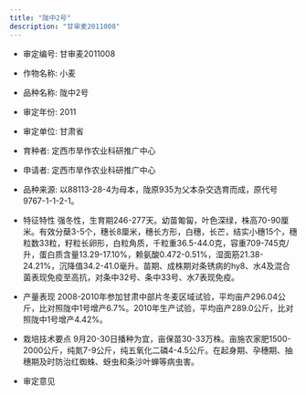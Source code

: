 ```yaml
---
title: "陇中2号"
description: "甘审麦2011008"
---
```

* 审定编号:  甘审麦2011008

*  作物名称:  小麦

*  品种名称:  陇中2号

*  审定年份:  2011

*  审定单位:  甘肃省

* 育种者:  定西市旱作农业科研推广中心

*  申请者:  定西市旱作农业科研推广中心

*  品种来源:  以88113-28-4为母本，陇原935为父本杂交选育而成，原代号9767-1-1-2-1。

*  特征特性
强冬性，生育期246-277天。幼苗匍匐，叶色深绿，株高70-90厘米。有效分蘖3-5个，穗长8厘米，穗长方形，白穗，长芒，结实小穗15个，穗粒数33粒，籽粒长卵形，白粒角质，千粒重36.5-44.0克，容重709-745克/升，蛋白质含量13.29-17.10%，赖氨酸0.472-0.51%，湿面筋21.38-24.21%，沉降值34.2-41.0毫升。苗期、成株期对条锈病的hy8、水4及混合菌表现免疫至高抗，对条中32号、条中33号、水7表现免疫。

*  产量表现
2008-2010年参加甘肃中部片冬麦区域试验，平均亩产296.04公斤，比对照陇中1号增产6.7%。2010年生产试验，平均亩产289.0公斤，比对照陇中1号增产4.42%。

*  栽培技术要点
9月20-30日播种为宜，亩保苗30-33万株。亩施农家肥1500-2000公斤，纯氮7-9公斤，纯五氧化二磷4-4.5公斤。在起身期、孕穗期、抽穗期及时防治红蜘蛛、蚜虫和条沙叶蝉等病虫害。

*  审定意见

